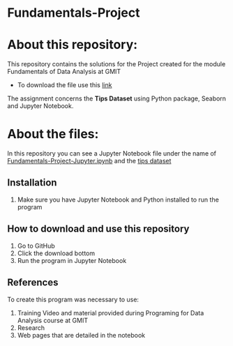 # Fundamentals-Project


# About this repository:
This repository contains the solutions for the Project created for the module Fundamentals of Data Analysis at GMIT
- To download the file use this [link](https://github.com/ianmcloughlin/project-2019-fundda/raw/master/project.pdf)

The assignment concerns the **Tips Dataset** using Python package, Seaborn and Jupyter Notebook.  

# About the files:
In this repository you can see a Jupyter Notebook file under the name of [Fundamentals-Project-Jupyter.ipynb](https://github.com/Katylub/Fundamentals-Project/blob/master/Fundamentals-Project-Jupyter.ipynb) and the [tips dataset](https://github.com/Katylub/Fundamentals-Project/blob/master/tips%20dataset.csv)

## Installation
1. Make sure you have Jupyter Notebook and Python installed to run the program

## How to download and use this repository
1. Go to GitHub
2. Click the download bottom 
3. Run the program in Jupyter Notebook 

## References
To create this program was necessary to use: 
1. Training Video and material provided during Programing for Data Analysis course at GMIT
2. Research 
3. Web pages that are detailed in the notebook